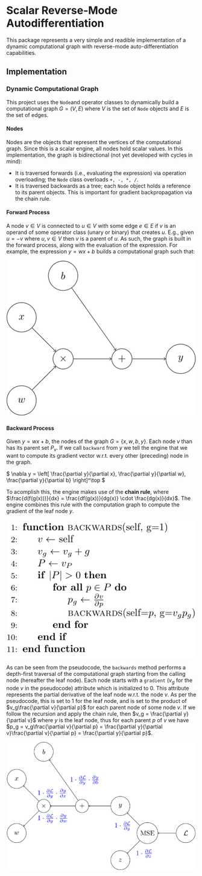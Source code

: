 # Scalar Reverse-Mode Autodifferentiation

This package represents a very simple and readible implementation of a dynamic computational graph with reverse-mode auto-differentiation capabilities.

## Implementation

### Dynamic Computational Graph

This project uses the `Node`and operator classes to dynamically build a computational graph $G = (V, E)$ where $V$ is the set of `Node` objects and $E$ is the set of edges.

#### Nodes

Nodes are the objects that represent the vertices of the computational graph. Since this is a scalar engine, all nodes hold scalar values. In this implementation, the graph is bidirectional (not yet developed with cycles in mind):

- It is traversed forwards (i.e., evaluating the expression) via operation overloading; the `Node` class overloads `+, -, *, /`.
- It is traversed backwards as a tree; each `Node` object holds a reference to its parent objects. This is important for gradient backpropagation via the chain rule.

#### Forward Process

A node $v\in V$ is connected to $u\in V$ with some edge $e\in E$ if $v$ is an operand of some operator class (unary or binary) that creates $u$. E.g., given $u = -v$ where $u, v\in V$ then $v$ is a parent of $u$. As such, the graph is built in the forward process, along with the evaluation of the expression. For example, the expression $y = wx + b$ builds a computational graph such that:

![Forward graph](./material/Graphs-1.png)

#### Backward Process

Given $y = wx + b$, the nodes of the graph $G=\{x, w, b, y\}$. Each node $v$ than has its parent set $P_v$. If we call `backward` from $y$ we tell the engine that we want to compute its gradient vector w.r.t. every other (preceding) node in the graph.

$
\nabla y = \left[ \frac{\partial y}{\partial x}, \frac{\partial y}{\partial w}, \frac{\partial y}{\partial b} \right]^\top
$

To acomplish this, the engine makes use of the **chain rule**, where $\frac{d(f(g(x)))}{dx} = \frac{df(g(x))}{dg(x)} \cdot \frac{dg(x)}{dx}$. The engine combines this rule with the computation graph to compute the gradient of the leaf node $y$.

![backwards method](./material/algos-1-1.png)

As can be seen from the pseudocode, the `backwards` method performs a depth-first traversal of the computational graph starting from the calling node (hereafter the leaf node). Each node starts with a `gradient` ($v_g$ for the node $v$ in the pseudocode) attribute which is initialized to $0$. This attribute represents the partial derivative of the leaf node w.r.t. the node $v$. As per the pseudocode, this is set to $1$ for the leaf node, and is set to the product of $v_g\frac{\partial v}{\partial p}$ for each parent node of some node $v$. If we follow the recursion and apply the chain rule, then $v_g = \frac{\partial y}{\partial v}$ where $y$ is the leaf node, thus for each parent $p$ of $v$ we have $p_g = v_g\frac{\partial v}{\partial p} = \frac{\partial y}{\partial v}\frac{\partial v}{\partial p} = \frac{\partial y}{\partial p}$.

![backwards process](./material/Graphs-1-2.png)
